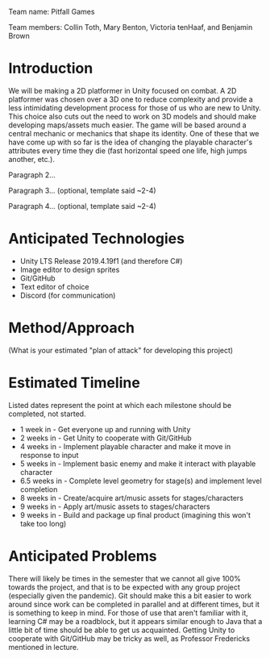 Team name: Pitfall Games

Team members: Collin Toth, Mary Benton, Victoria tenHaaf, and Benjamin Brown

# Introduction

We will be making a 2D platformer in Unity focused on combat. A 2D platformer was chosen over a 3D one to reduce complexity and provide a less intimidating development process for those of us who are new to Unity. This choice also cuts out the need to work on 3D models and should make developing maps/assets much easier. The game will be based around a central mechanic or mechanics that shape its identity. One of these that we have come up with so far is the idea of changing the playable character's attributes every time they die (fast horizontal speed one life, high jumps another, etc.).

Paragraph 2...

Paragraph 3... (optional, template said ~2-4)

Paragraph 4... (optional, template said ~2-4)

# Anticipated Technologies

- Unity LTS Release 2019.4.19f1 (and therefore C#)
- Image editor to design sprites
- Git/GitHub
- Text editor of choice
- Discord (for communication)

# Method/Approach

(What is your estimated "plan of attack" for developing this project)

# Estimated Timeline

Listed dates represent the point at which each milestone should be completed, not started.

- 1 week in - Get everyone up and running with Unity
- 2 weeks in - Get Unity to cooperate with Git/GitHub
- 4 weeks in - Implement playable character and make it move in response to input
- 5 weeks in - Implement basic enemy and make it interact with playable character
- 6.5 weeks in - Complete level geometry for stage(s) and implement level completion
- 8 weeks in - Create/acquire art/music assets for stages/characters
- 9 weeks in - Apply art/music assets to stages/characters
- 9 weeks in - Build and package up final product (imagining this won't take too long)

# Anticipated Problems

There will likely be times in the semester that we cannot all give 100% towards the project, and that is to be expected with any group project (especially given the pandemic). Git should make this a bit easier to work around since work can be completed in parallel and at different times, but it is something to keep in mind. For those of use that aren't familiar with it, learning C# may be a roadblock, but it appears similar enough to Java that a little bit of time should be able to get us acquainted. Getting Unity to cooperate with Git/GitHub may be tricky as well, as Professor Fredericks mentioned in lecture.
